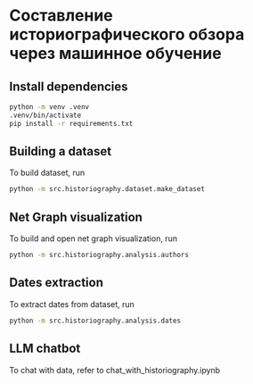 #  Составление историографического обзора через машинное обучение

## Install dependencies

```bash
python -m venv .venv
.venv/bin/activate
pip install -r requirements.txt
```

## Building a dataset

To build dataset, run

```bash
python -m src.historiography.dataset.make_dataset
```

## Net Graph visualization

To build and open net graph visualization, run

```bash
python -m src.historiography.analysis.authors
```

## Dates extraction

To extract dates from dataset, run

```bash 
python -m src.historiography.analysis.dates
```

## LLM chatbot

To chat with data, refer to chat_with_historiography.ipynb